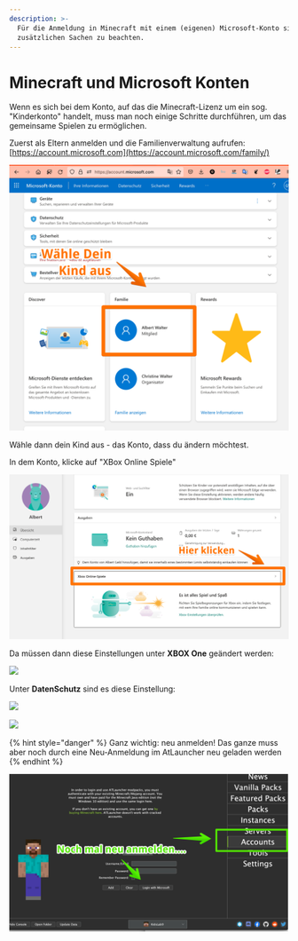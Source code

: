 ```yaml
---
description: >-
  Für die Anmeldung in Minecraft mit einem (eigenen) Microsoft-Konto sind einige
  zusätzlichen Sachen zu beachten.
---
```


# Minecraft und Microsoft Konten

Wenn es sich bei dem Konto, auf das die Minecraft-Lizenz um ein sog. "Kinderkonto" handelt, muss man noch einige Schritte durchführen, um das gemeinsame Spielen zu ermöglichen.

Zuerst als Eltern anmelden und die Familienverwaltung aufrufen: [https://account.microsoft.com](https://account.microsoft.com/family/)

![](../../.gitbook/assets/MicrosoftElternKonto2.png)

Wähle dann dein Kind aus - das Konto, dass du ändern möchtest.

In dem Konto, klicke auf "XBox Online Spiele"

![](<../../.gitbook/assets/Microsoft Kindereinstellungen.png>)

Da müssen dann diese Einstellungen unter **XBOX One** geändert werden:

![](<../../.gitbook/assets/httpsaccount.xbox.comde-desettingsgamertag=KidsLab9\&activetab=mainprivilegetab 2021-03-11 10-21-48(1).png>)

Unter **DatenSchutz** sind es diese Einstellung:

![](<../../.gitbook/assets/httpsaccount.xbox.comde-desettingsgamertag=KidsLab9\&activetab=mainprivacytab 2021-03-11 10-23-53(1).png>)

![](<../../.gitbook/assets/httpsaccount.xbox.comde-desettingsgamertag=KidsLab9\&activetab=mainprivacytab 2021-03-11 10-24-53(1).png>)

{% hint style="danger" %}
Ganz wichtig: neu anmelden! Das ganze muss aber noch durch eine Neu-Anmeldung im AtLauncher neu geladen werden
{% endhint %}

![](<../../.gitbook/assets/ATLauncher 2021-03-11 10-29-12(1).png>)
